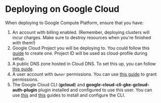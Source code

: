 # Deploying on Google Cloud

When deploying to Google Compute Platform, ensure that you have:

1. An account with billing enabled.
   (Remember, deploying clusters will incur charges. Make sure to destroy
   resources when you're finished with them!)
2. Google Cloud Project you will be deploying to. You could follow
   this [guide]( https://developers.google.com/workspace/guides/create-project) to create one. Project ID will be used
   as cloud-profile during setup.
3. A public DNS zone hosted in Cloud DNS.
   To set this up, you can follow [this guide](https://cloud.google.com/dns/docs/set-up-dns-records-domain-name).
4. A user account with `Owner` permissions.
   You can use [this guide](https://developers.google.com/apps-script/guides/admin/assign-cloud-permissions) to grant
   permissions.
5. The Google Cloud CLI (**gcloud**) and **google-cloud-cli-gke-gcloud-auth-plugin** plugin installed and configured to
   use this user.
   You can use [this](https://cloud.google.com/sdk/docs/install-sdk)
   and [this](https://cloud.google.com/sdk/docs/authorizing) guides to install and configure the CLI.